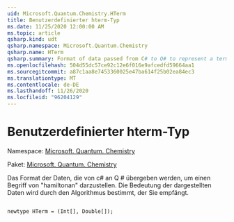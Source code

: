 ```yaml
---
uid: Microsoft.Quantum.Chemistry.HTerm
title: Benutzerdefinierter hterm-Typ
ms.date: 11/25/2020 12:00:00 AM
ms.topic: article
qsharp.kind: udt
qsharp.namespace: Microsoft.Quantum.Chemistry
qsharp.name: HTerm
qsharp.summary: Format of data passed from C# to Q# to represent a term of the Hamiltonian. The meaning of the data represented is determined by the algorithm that receives it.
ms.openlocfilehash: 504d55dc57ce92c12e6f016e9afcedfd59664aa1
ms.sourcegitcommit: a87c1aa8e7453360025e47ba614f25b02ea84ec3
ms.translationtype: MT
ms.contentlocale: de-DE
ms.lasthandoff: 11/26/2020
ms.locfileid: "96204129"
---
```

# <a name="hterm-user-defined-type"></a>Benutzerdefinierter hterm-Typ

Namespace: [Microsoft. Quantum. Chemistry](xref:Microsoft.Quantum.Chemistry)

Paket: [Microsoft. Quantum. Chemistry](https://nuget.org/packages/Microsoft.Quantum.Chemistry)


Das Format der Daten, die von c# an Q # übergeben werden, um einen Begriff von "hamiltonan" darzustellen.
Die Bedeutung der dargestellten Daten wird durch den Algorithmus bestimmt, der Sie empfängt.

```qsharp

newtype HTerm = (Int[], Double[]);
```

